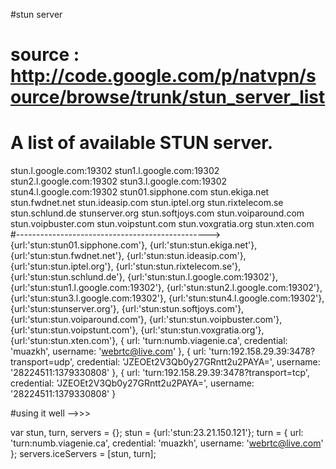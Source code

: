 #stun server

# source : http://code.google.com/p/natvpn/source/browse/trunk/stun_server_list
# A list of available STUN server.
 
stun.l.google.com:19302
stun1.l.google.com:19302
stun2.l.google.com:19302
stun3.l.google.com:19302
stun4.l.google.com:19302
stun01.sipphone.com
stun.ekiga.net
stun.fwdnet.net
stun.ideasip.com
stun.iptel.org
stun.rixtelecom.se
stun.schlund.de
stunserver.org
stun.softjoys.com
stun.voiparound.com
stun.voipbuster.com
stun.voipstunt.com
stun.voxgratia.org
stun.xten.com
#------------------------------------------------>
{url:'stun:stun01.sipphone.com'},
{url:'stun:stun.ekiga.net'},
{url:'stun:stun.fwdnet.net'},
{url:'stun:stun.ideasip.com'},
{url:'stun:stun.iptel.org'},
{url:'stun:stun.rixtelecom.se'},
{url:'stun:stun.schlund.de'},
{url:'stun:stun.l.google.com:19302'},
{url:'stun:stun1.l.google.com:19302'},
{url:'stun:stun2.l.google.com:19302'},
{url:'stun:stun3.l.google.com:19302'},
{url:'stun:stun4.l.google.com:19302'},
{url:'stun:stunserver.org'},
{url:'stun:stun.softjoys.com'},
{url:'stun:stun.voiparound.com'},
{url:'stun:stun.voipbuster.com'},
{url:'stun:stun.voipstunt.com'},
{url:'stun:stun.voxgratia.org'},
{url:'stun:stun.xten.com'},
{
    url: 'turn:numb.viagenie.ca',
    credential: 'muazkh',
    username: 'webrtc@live.com'
},
{
    url: 'turn:192.158.29.39:3478?transport=udp',
    credential: 'JZEOEt2V3Qb0y27GRntt2u2PAYA=',
    username: '28224511:1379330808'
},
{
    url: 'turn:192.158.29.39:3478?transport=tcp',
    credential: 'JZEOEt2V3Qb0y27GRntt2u2PAYA=',
    username: '28224511:1379330808'
}

#using it well -->>>

var stun, turn, servers = {};
  stun = {url:'stun:23.21.150.121'};
  turn = {
    url: 'turn:numb.viagenie.ca',
    credential: 'muazkh',
    username: 'webrtc@live.com'
  };
  servers.iceServers = [stun, turn];